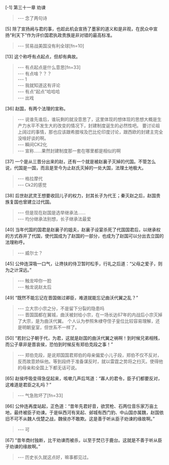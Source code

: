 
[-1] 第三十一章 劝谏
>--- 念了两句诗<br>

[5] 除了宣扬阙与君的事，也趁此机会宣扬了墨家的道义和是非观，在民众中宣扬“利天下”作为评价国君执政贵族是非对错的最高标准。
>--- 贸易战美国没有利全球[fn=10]<br>

[13] 这个称呼有点起点，但却有典故。
>--- 有点起点是什么意思[fn=33]<br>
>--- 有点啥？？？<br>
>--- 1<br>
>--- 我就知道这有评论<br>
>--- 有点“起点”哈哈哈<br>
>--- 出戏<br>

[36] 赵国，有两个法理的宣称。
>--- 说谁先谁后，谁玩剩的就没意思了，这里体现的想体现的思想大概是生产力水平不发生大的改变的情况下，封建制度诞生的必然性吧。
要讨论祖上阔过的事情，那也应该跟希腊埃及巴比伦印度讨论，跟西欧的封建主完全没啥好谈的啊。<br>
>--- 瞬间CK2化<br>
>--- 宣称……果然封建制度那一套在哪里都是相似的啊<br>

[37] 一个是从三晋分出来的赵，还有一个就是被赵襄子灭掉的代国。不管怎么说，代国是一国，而且是至今为止赵氏灭掉的一处大国，法理土地极大。
>--- 格拉摩代<br>
>--- Ck2的感觉<br>

[38] 后世赵武灵王想要收回儿子的权力，封其长子为代王；秦灭赵之后，赵国贵族复国也曾建立过代国。
>--- 但是现在赵国是选举继承法……<br>
>--- 均分继承法别想，长子继承法最爱<br>

[40] 当年代国的国君是赵襄子的姐夫，赵襄子设宴杀死了代国国君后，以继承权的方式吞并了代国，使代国成为了赵国的一部分，也成为了赵国可以分出去立国的法理称呼。
>--- 威尔士？<br>

[45] 公仲连深吸一口气，让搀扶的侍卫暂时松手，行礼之后道：“父母之爱子，则为之计深远。”
>--- 触龙啐你一脸<br>
>--- 触龙说赵太后<br>

[49] “既然不能忘记在晋国做过卿臣，难道就能忘记曲沃代翼之乱？”
>--- 立大宗小宗之分，不是留下分裂的隐患吗<br>
>--- 晋国国都在翼城，曲沃被封给小宗，在一场长达67年的内战后小宗灭掉了大宗，是为曲沃代翼。
个人认为参照朱棣夺侄子皇位比较容易理解，还是明朝皇室，但世系不一样了。<br>

[50] “若封公子朝于代，为君，这就是赵国的曲沃代翼之祸啊！到时候兄弟相残，而公子章非是晋哀侯，恐怕到时候反有郑伯克段之事！”
>--- 郑伯克段，是说郑国国君郑伯的母亲偏爱小儿子段，郑伯不仅不反对，反而故意娇纵他。等到段终于准备谋反时，就以雷霆之势将之扫灭。使得他的母亲和全国上下都无话可说。<br>

[65] 赵侯呼吸变得急促起来，咳嗽几声后骂道：“寡人的君令，臣子们都要反对，这难道是君臣之礼吗？”
>--- 气急败坏了[fn=33]<br>

[66] 公仲连再度站起，正色道：“昔年先君好音，欲赏枪、石两位音乐家万亩土地，最终被臣子劝谏。于是纵西河有吴起、邺城有西门豹、中山国亦属魏，赵国依旧不可不从魏人伐楚之战，魏侯亦不敢欺。这是善于听从臣子劝谏的缘故啊。”
>--- 可<br>

[67] “昔年商纣独断，比干劝谏而被杀，以至于焚已于鹿台。这就是不善于听从臣子劝谏的缘故啊。”
>--- 历史长久就这点好，嘛事都见过。<br>
